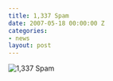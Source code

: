 ```yaml
---
title: 1,337 Spam
date: 2007-05-18 00:00:00 Z
categories:
- news
layout: post
---
```


<img id="image134" src="http://www.pixelhum.com/wp-content/uploads/2007/05/askimet1337.png" alt="1,337 Spam" />
